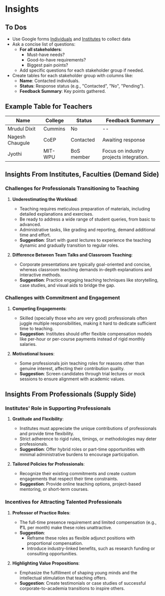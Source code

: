 # Insights

## To Dos
- Use Google forms [Individuals](./DoNew_VidyaSetu_Survey_Individual.md) and [Institutes](./DoNew_VidyaSetu_Survey_Institutes.md) to collect data
- Ask a concise list of questions:  
	- **For all stakeholders**:  
	  - Must-have needs?  
	  - Good-to-have requirements?  
	  - Biggest pain points?  
	- Add specific questions for each stakeholder group if needed.  
- Create tables for each stakeholder group with columns like:  
	- **Name**: Contacted individuals.  
	- **Status**: Response status (e.g., "Contacted", "No", "Pending").  
	- **Feedback Summary**: Key points gathered.  

## **Example Table for Teachers**  
| **Name**             | **College** | **Status**   | **Feedback Summary**                     |  
|-----------------------|-------------|--------------|------------------------------------------|  
| Mrudul Dixit         | Cummins     | No           | --                                       |  
| Nagesh Chaugule      | CoEP        | Contacted    | Awaiting response                        |  
| Jyothi               | MIT-WPU     | BoS member   | Focus on industry projects integration.  |  



## Insights From Institutes, Faculties (Demand Side)

### **Challenges for Professionals Transitioning to Teaching**  
1. **Underestimating the Workload**:  
   - Teaching requires meticulous preparation of materials, including detailed explanations and exercises.  
   - Be ready to address a wide range of student queries, from basic to advanced.  
   - Administrative tasks, like grading and reporting, demand additional time and effort.  
   - **Suggestion**: Start with guest lectures to experience the teaching dynamic and gradually transition to regular roles.  

2. **Difference Between Team Talks and Classroom Teaching**:  
   - Corporate presentations are typically goal-oriented and concise, whereas classroom teaching demands in-depth explanations and interactive methods.  
   - **Suggestion**: Practice engaging teaching techniques like storytelling, case studies, and visual aids to bridge the gap.  
### **Challenges with Commitment and Engagement**  
1. **Competing Engagements**:  
   - Skilled (specially those who are very good) professionals often juggle multiple responsibilities, making it hard to dedicate sufficient time to teaching.  
   - **Suggestion**: Institutes should offer flexible compensation models like per-hour or per-course payments instead of rigid monthly salaries.  

2. **Motivational Issues**:  
   - Some professionals join teaching roles for reasons other than genuine interest, affecting their contribution quality.  
   - **Suggestion**: Screen candidates through trial lectures or mock sessions to ensure alignment with academic values.     

## Insights From Professionals  (Supply Side)

### **Institutes' Role in Supporting Professionals**  
1. **Gratitude and Flexibility**:  
   - Institutes must appreciate the unique contributions of professionals and provide time flexibility.  
   - Strict adherence to rigid rules, timings, or methodologies may deter professionals.  
   - **Suggestion**: Offer hybrid roles or part-time opportunities with minimal administrative burdens to encourage participation.  

2. **Tailored Policies for Professionals**:  
   - Recognize their existing commitments and create custom engagements that respect their time constraints.  
   - **Suggestion**: Provide online teaching options, project-based mentoring, or short-term courses.  

### **Incentives for Attracting Talented Professionals**  
1. **Professor of Practice Roles**:  
   - The full-time presence requirement and limited compensation (e.g., ₹1L per month) make these roles unattractive.  
   - **Suggestion**:  
     - Reframe these roles as flexible adjunct positions with proportional compensation.  
     - Introduce industry-linked benefits, such as research funding or consulting opportunities.  

2. **Highlighting Value Propositions**:  
   - Emphasize the fulfillment of shaping young minds and the intellectual stimulation that teaching offers.  
   - **Suggestion**: Create testimonials or case studies of successful corporate-to-academia transitions to inspire others.  
 